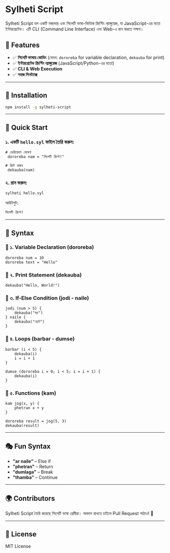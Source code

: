 # Sylheti Script

Sylheti Script হল একটি মজাদার এবং সিলেটি ভাষা-ভিত্তিক স্ক্রিপ্টিং ল্যাঙ্গুয়েজ, যা JavaScript-এর মতো ইন্টারপ্রেটেড। এটি CLI (Command Line Interface) এবং Web-এ রান করতে সক্ষম।

## 📌 Features
- ✅ **সিলেটি ভাষায় কোডিং** (যেমন: `dororeba` for variable declaration, `dekauba` for print)
- ✅ **ইন্টারপ্রেটেড স্ক্রিপ্টিং ল্যাঙ্গুয়েজ** (JavaScript/Python-এর মতো)
- ✅ **CLI & Web Execution**
- ✅ **সহজ সিনট্যাক্স**

---

## 🔧 Installation

```sh
npm install -g sylheti-script
```

---

## 🚀 Quick Start

### ১. একটি `hello.syl` ফাইল তৈরি করুন:

```sylheti
# ভেরিয়েবল ঘোষণা
 dororeba nam = "সিলেটি স্ক্রিপ্ট!"
 
# প্রিন্ট করুন
 dekauba(nam)
```

### ২. রান করুন:

```sh
sylheti hello.syl
```

আউটপুট:
```sh
সিলেটি স্ক্রিপ্ট!
```

---

## 📜 Syntax

### 🔹 ১. **Variable Declaration (dororeba)**
```sylheti
dororeba num = 10
dororeba text = "Hello"
```

### 🔹 ২. **Print Statement (dekauba)**
```sylheti
dekauba("Hello, World!")
```

### 🔹 ৩. **If-Else Condition (jodi - naile)**
```sylheti
jodi (num > 5) {
    dekauba("বড়")
} naile {
    dekauba("ছোট")
}
```

### 🔹 ৪. **Loops (barbar - dumse)**
```sylheti
barbar (i < 5) {
    dekauba(i)
    i = i + 1
}
```

```sylheti
dumse (dororeba i = 0; i < 5; i = i + 1) {
    dekauba(i)
}
```

### 🔹 ৫. **Functions (kam)**
```sylheti
kam jog(x, y) {
    phetran x + y
}

dororeba result = jog(5, 3)
dekauba(result)
```

---

## 🎭 Fun Syntax
- **"ar naile"** – Else if
- **"phetran"** – Return
- **"dumlaga"** – Break
- **"thamba"** – Continue

---

## 🌍 Contributors
Sylheti Script তৈরি করেছে সিলেটি ভাষা প্রেমীরা। অবদান রাখতে চাইলে Pull Request পাঠাও! 🚀

---

## 📜 License
MIT License
